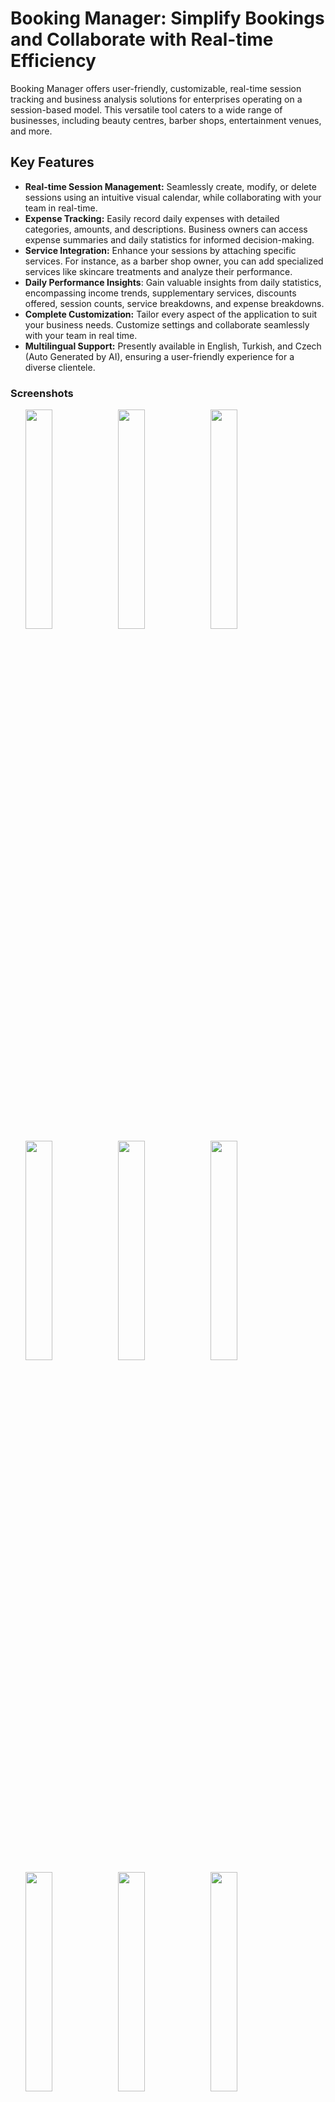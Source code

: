 # Booking Manager: Simplify Bookings and Collaborate with Real-time Efficiency

Booking Manager offers user-friendly, customizable, real-time session tracking and business analysis solutions for enterprises operating on a session-based model. This versatile tool caters to a wide range of businesses, including beauty centres, barber shops, entertainment venues, and more.

## Key Features

- **Real-time Session Management:** Seamlessly create, modify, or delete sessions using an intuitive visual calendar, while collaborating with your team in real-time.
- **Expense Tracking:** Easily record daily expenses with detailed categories, amounts, and descriptions. Business owners can access expense summaries and daily statistics for informed decision-making.
- **Service Integration:** Enhance your sessions by attaching specific services. For instance, as a barber shop owner, you can add specialized services like skincare treatments and analyze their performance.
- **Daily Performance Insights**: Gain valuable insights from daily statistics, encompassing income trends, supplementary services, discounts offered, session counts, service breakdowns, and expense breakdowns.
- **Complete Customization:** Tailor every aspect of the application to suit your business needs. Customize settings and collaborate seamlessly with your team in real time.
- **Multilingual Support:** Presently available in English, Turkish, and Czech (Auto Generated by AI), ensuring a user-friendly experience for a diverse clientele.

### Screenshots

<ul style="list-style: none;">
<li>
<img src="https://raw.githubusercontent.com/ertugrulcakici/booking_manager/main/media/github/add_session.png" width="30%">
<img src="https://raw.githubusercontent.com/ertugrulcakici/booking_manager/main/media/github/add_worker.png" width="30%">
<img src="https://raw.githubusercontent.com/ertugrulcakici/booking_manager/main/media/github/branch_settings.png" width="30%">
  </li>
  <li>
<img src="https://raw.githubusercontent.com/ertugrulcakici/booking_manager/main/media/github/branch_workers.png" width="30%">
<img src="https://raw.githubusercontent.com/ertugrulcakici/booking_manager/main/media/github/day_statistics.png" width="30%">
<img src="https://raw.githubusercontent.com/ertugrulcakici/booking_manager/main/media/github/day_statistics_2.png" width="30%">
    </li>
    <li>
<img src="https://raw.githubusercontent.com/ertugrulcakici/booking_manager/main/media/github/drawer.png" width="30%">
<img src="https://raw.githubusercontent.com/ertugrulcakici/booking_manager/main/media/github/home_page.png" width="30%">
<img src="https://raw.githubusercontent.com/ertugrulcakici/booking_manager/main/media/github/language.png" width="30%">
</li>
</ul>

### Dependencies

To power the functionality of Booking Manager, the following dependencies have been utilized:

- [**flutter_riverpod:**](https://pub.dev/packages/riverpod "**flutter_riverpod:**") This package serves as the state management solution and singleton manager, enhancing the efficiency of the application's data flow.

- [**easy_localization:**](https://pub.dev/packages/easy_localization "**easy_localization:**") For seamless support of localization at the app level, the easy_localization package has been integrated, ensuring a user-friendly experience for a diverse audience.

- [**firebase_core:**](https://pub.dev/packages/firebase_core "**firebase_core:**") This essential package establishes the foundation for the utilization of other Firebase packages, enabling seamless integration with Firebase services.

- [**firebase_auth:**](https://pub.dev/packages/firebase_auth "**firebase_auth:**") Responsible for managing the authentication state, the firebase_auth package has been employed, enabling secure user authentication.

- [**cloud_firestore:**](https://pub.dev/packages/cloud_firestore "**cloud_firestore:**") To provide a robust database solution, the cloud_firestore package has been incorporated, enabling efficient storage and retrieval of essential data.

- [**google_sign_in:**](https://pub.dev/packages/google_sign_in "**google_sign_in:**") In addition to the firebase_auth package, the ability to log in via Google sign-in has been implemented, extending the user authentication options.

- [**syncfusion_flutter_calendar:**](https://pub.dev/packages/syncfusion_flutter_calendar "**syncfusion_flutter_calendar:**") The tracking of sessions is facilitated through the integration of the SFCalendar widget from the syncfusion_flutter_calendar package, enhancing the visual representation of session data.

- [**syncfusion_localizations:**](https://pub.dev/packages/syncfusion_localizations "**syncfusion_localizations:**") These packages work collaboratively to support app-level localization and the localization of the SFCalendar widget, ensuring a seamless multilingual experience.

- [**syncfusion_flutter_charts:**](https://pub.dev/packages/syncfusion_flutter_charts "**syncfusion_flutter_charts:**") For visualizing daily statistics on sessions, the SfCircularChart widget from the syncfusion_flutter_charts package has been employed, presenting data through informative pie charts.

## Getting Started

### Installation

Follow these steps to set up your own Booking Manager application running on remote Firebase. (Later I will add Firebase emulator instructions)

1. Initialize Firebase on your project folder by following [instructions here](https://firebase.google.com/docs/flutter/setup?hl=en&platform=ios "instructions here") Make sure that you initialized Firebase auth and cloudfirestore on your Firebase console.

#### Android integrations

1. Go to Android folder and run this command "./gradlew signingReport"
2. Save both SHA-1 keys from debug and release sections.
3. Go to Project Settings on the Firebase console.
4. Select your Android application under the general section > Your apps.
5. Click on "Add fingerprint" and add both SHA-1 keys.
6. Download your google-services.json file and copy it to the android > app folder

#### IOS integrations
1. Go to Firebase console > project settings. There from the IOS application section, download GoogleService-Info.plist file.
2. Copy this GoogleService-Info.plist file into ios > Runner folder.
3. Open the ios folder via XCode.
4. Drag GoogleService-Info.plist file from your computers file system to under your Runner section on XCode File Inspector

### Usage

This content will be added soon

### Contributing

This content will be added soon

### Planning To Use

The packages will be used in the next versions

- [**firebase_remote_config**](https://pub.dev/packages/firebase_remote_config "**Firebase Remote Config**") for setting configs remotely and forcing app users to necesarry updates.
- [**firebase_analytics**](https://pub.dev/packages/firebase_analytics "**Firebase Analytics**") for how to improve efficiency of app.
- [**cloud_functions**](https://pub.dev/packages/cloud_functions "**cloud_functions**") for seperating some logic to backend and triggering some scheduled events
- [**firebase_messaging**](https://pub.dev/packages/firebase_messaging "**firebase_messaging**") for sending notifications and in app banners.

### Support & Contact

If you encounter any issues or have questions, feel free to reach out to me at [ertugrul.cakicii@gmail.com](mailto:ertugrul.cakicii@gmail.com) or [https://www.linkedin.com/in/ertugrulcakici/](https://www.linkedin.com/in/ertugrulcakici/)

### Releases
<a href="https://testflight.apple.com/join/pMg5NstN"><img src="https://upload.wikimedia.org/wikipedia/commons/thumb/6/67/App_Store_%28iOS%29.svg/640px-App_Store_%28iOS%29.svg.png" width="10%"></a>
<a href="https://play.google.com/store/apps/details?id=ertugrulcakici.bookingmanager">
<img src="https://static.vecteezy.com/system/resources/previews/022/613/026/original/google-play-store-icon-logo-symbol-free-png.png" width="10%"></a>
  
### [Click for detailed documentation and future versions](https://shimmer-respect-cc3.notion.site/Booking-Manager-Documentation-0f8c6fd376ad432e9df5889140dc4214?pvs=4 " Detailed App Documentation and Future Versions")
